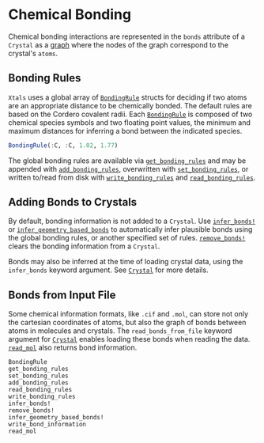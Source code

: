 # Chemical Bonding

Chemical bonding interactions are represented in the `bonds` attribute of a `Crystal`
as a [graph](https://github.com/JuliaGraphs/MetaGraphs.jl) where the nodes of the
graph correspond to the crystal's `atoms`.

## Bonding Rules

`Xtals` uses a global array of [`BondingRule`](@ref) structs for deciding if two atoms
are an appropriate distance to be chemically bonded.  The default rules are based
on the Cordero covalent radii.  Each [`BondingRule`](@ref) is composed of two chemical
species symbols and two floating point values, the minimum and maximum distances for
inferring a bond between the indicated species.

```julia
BondingRule(:C, :C, 1.02, 1.77)
```

The global bonding rules are available via [`get_bonding_rules`](@ref) and may be
appended with [`add_bonding_rules`](@ref), overwritten with [`set_bonding_rules`](@ref),
or written to/read from disk with [`write_bonding_rules`](@ref) and
[`read_bonding_rules`](@ref).

## Adding Bonds to Crystals

By default, bonding information is not added to a `Crystal`.  Use [`infer_bonds!`](@ref)
or [`infer_geometry_based_bonds`](@ref) to automatically infer plausible bonds using
the global bonding rules, or another specified set of rules.  [`remove_bonds!`](@ref)
clears the bonding information from a `Crystal`.

Bonds may also be inferred at the time of loading crystal data, using the `infer_bonds`
keyword argument.  See [`Crystal`](@ref) for more details.

## Bonds from Input File

Some chemical information formats, like `.cif` and `.mol`, can store not only the
cartesian coordinates of atoms, but also the graph of bonds between atoms in molecules
and crystals.  The `read_bonds_from_file` keyword argument for [`Crystal`](@ref)
enables loading these bonds when reading the data.  [`read_mol`](@ref) also returns
bond information.

```@docs
BondingRule
get_bonding_rules
set_bonding_rules
add_bonding_rules
read_bonding_rules
write_bonding_rules
infer_bonds!
remove_bonds!
infer_geometry_based_bonds!
write_bond_information
read_mol
```
